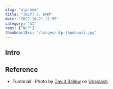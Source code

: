 ```yaml
---
slug: "nlp-hmm"
title: "[NLP] 5. HMM"
date: "2022-10-21 21:55"
category: "AI"
tags: ["NLP"]
thumbnailSrc: "/images/nlp-thumbnail.jpg"
---
```


## Intro

## Reference

- Tumbnail : Photo by [David Ballew](https://unsplash.com/@daveballew?utm_source=unsplash&utm_medium=referral&utm_content=creditCopyText) on [Unsplash](https://unsplash.com/@daveballew?utm_source=unsplash&utm_medium=referral&utm_content=creditCopyText)
